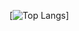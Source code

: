[![Top Langs](https://github-readme-stats.vercel.app/api/top-langs/?username=sss9311751a&layout=compact)]
